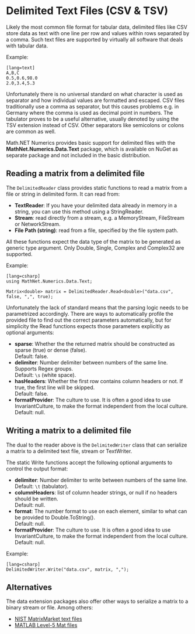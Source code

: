 Delimited Text Files (CSV & TSV)
================================

Likely the most common file format for tabular data, delimited files like CSV store data as text
with one line per row and values within rows separated by a comma.
Such text files are supported by virtually all software that deals with tabular data.

Example:

    [lang=text]
    A,B,C
    0.5,0.6,98.0
    2.0,3.4,5.3

Unfortunately there is no universal standard on what character is used as separator and how
individual values are formatted and escaped. CSV files traditionally use a comma as separator, but this
causes problems e.g. in Germany where the comma is used as decimal point in numbers. The tabulator
proves to be a useful alternative, usually denoted by using the TSV extension instead of CSV.
Other separators like semicolons or colons are common as well.

Math.NET Numerics provides basic support for delimited files with the **MathNet.Numerics.Data.Text** package,
which is available on NuGet as separate package and not included in the basic distribution.


Reading a matrix from a delimited file
--------------------------------------

The `DelimitedReader` class provides static functions to read a matrix from a file or string in delimited form.
It can read from:

* **TextReader**: If you have your delimited data already in memory in a string,
  you can use this method using a StringReader.
* **Stream**: read directly from a stream, e.g. a MemoryStream, FileStream or NetworkStream.
* **File Path (string)**: read from a file, specified by the file system path.

All these functions expect the data type of the matrix to be generated as generic type argument.
Only Double, Single, Complex and Complex32 are supported.

Example:

    [lang=csharp]
    using MathNet.Numerics.Data.Text;

    Matrix<double> matrix = DelimitedReader.Read<double>("data.csv", false, ",", true);

Unfortunately the lack of standard means that the parsing logic needs to be parametrized accordingly.
There are ways to automatically profile the provided file to find out the correct parameters automatically,
but for simplicity the Read functions expects those parameters explicitly as optional arguments:

* **sparse**: Whether the the returned matrix should be constructed as sparse (true) or dense (false).  
  Default: false.
* **delimiter**: Number delimiter between numbers of the same line. Supports Regex groups.  
  Default: `\s` (white space).
* **hasHeaders**: Whether the first row contains column headers or not. If true, the first line will be skipped.  
  Default: false.
* **formatProvider**: The culture to use. It is often a good idea to use InvariantCulture,
  to make the format independent from the local culture.  
  Default: null.


Writing a matrix to a delimited file
------------------------------------

The dual to the reader above is the `DelimitedWriter` class that can serialize a matrix
to a delimited text file, stream or TextWriter.

The static Write functions accept the following optional arguments to control the output format:

* **delimiter**: Number delimiter to write between numbers of the same line.  
  Default: `\t` (tabulator).
* **columnHeaders**: list of column header strings, or null if no headers should be written.  
  Default: null.
* **format**: The number format to use on each element, similar to what can be provided to Double.ToString().  
  Default: null.
* **formatProvider**: The culture to use. It is often a good idea to use InvariantCulture,
  to make the format independent from the local culture.  
  Default: null.

Example:

    [lang=csharp]
    DelimitedWriter.Write("data.csv", matrix, ",");


Alternatives
------------

The data extension packages also offer other ways to serialize a matrix to a binary stream or file.
Among others:

* [NIST MatrixMarket text files](MatrixMarket.html)
* [MATLAB Level-5 Mat files](MatlabFiles.html)
